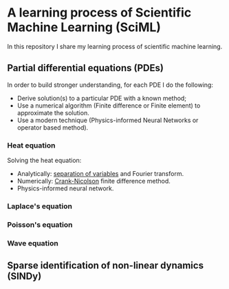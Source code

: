 # A learning process of Scientific Machine Learning (SciML)

In this repository I share my learning process of scientific machine learning.


## Partial differential equations (PDEs)

In order to build stronger understanding, for each PDE I do the following:

- Derive solution(s) to a particular PDE with a known method;
- Use a numerical algorithm (Finite difference or Finite element) to approximate the solution.
- Use a modern technique (Physics-informed Neural Networks or operator based method).

### Heat equation

Solving the heat equation:
- Analytically: [separation of variables](https://github.com/pero-jolak/studying-scientific-ml/blob/main/Partial%20differential%20equations%20(PDEs)/Heat%20equation/heat_eq_analytic.pdf) and Fourier transform.
- Numerically: [Crank-Nicolson](https://github.com/pero-jolak/studying-scientific-ml/blob/main/Partial%20differential%20equations%20(PDEs)/Heat%20equation/Crank-Nicolson-derivation.pdf) finite difference method.
- Physics-informed neural network.

### Laplace's equation

### Poisson's equation

### Wave equation

## Sparse identification of non-linear dynamics (SINDy)
